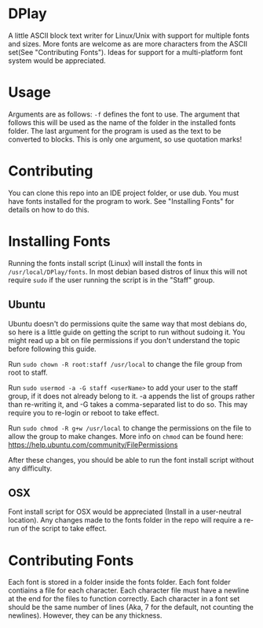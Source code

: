 # DPlay
A little ASCII block text writer for Linux/Unix with support for multiple fonts and sizes. More fonts are welcome as are more characters from the ASCII set(See "Contributing Fonts"). Ideas for support for a multi-platform font system would be appreciated.

# Usage
Arguments are as follows:
```-f``` defines the font to use. The argument that follows this will be used as the name of the folder in the installed fonts folder.
The last argument for the program is used as the text to be converted to blocks. This is only one argument, so use quotation marks!

# Contributing
You can clone this repo into an IDE project folder, or use dub. You must have fonts installed for the program to work. See "Installing Fonts" for details on how to do this.

# Installing Fonts
Running the fonts install script (Linux) will install the fonts in ```/usr/local/DPlay/fonts```. In most debian based distros of linux  this will not require ```sudo``` if the user running the script is in the "Staff" group. 
## Ubuntu
Ubuntu doesn't do permissions quite the same way that most debians do, so here is a little guide on getting the script to run without sudoing it. You might read up a bit on file permissions if you don't understand the topic before following this guide.

Run ```sudo chown -R root:staff /usr/local``` to change the file group from root to staff.

Run ```sudo usermod -a -G staff <userName>``` to add your user to the staff group, if it does not already belong to it. -a appends the list of groups rather than re-writing it, and -G takes a comma-separated list to do so. This may require you to re-login or reboot to take effect.

Run ```sudo chmod -R g+w /usr/local``` to change the permissions on the file to allow the group to make changes. More info on ```chmod``` can be found here: https://help.ubuntu.com/community/FilePermissions

After these changes, you should be able to run the font install script without any difficulty.

## OSX
Font install script for OSX would be appreciated (Install in a user-neutral location). Any changes made to the fonts folder in the repo will require a re-run of the script to take effect.

# Contributing Fonts
Each font is stored in a folder inside the fonts folder. Each font folder contiains a file for each character. Each character file must have a newline at the end for the files to function correctly. Each character in a font set should be the same number of lines (Aka, 7 for the default, not counting the newlines). However, they can be any thickness.
